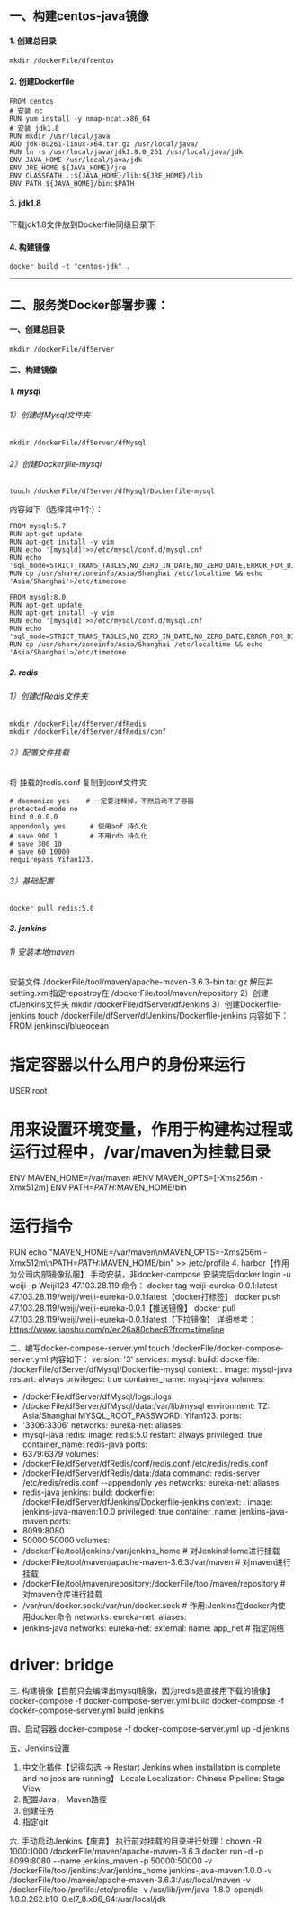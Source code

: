 ## 一、构建centos-java镜像
#### 1. 创建总目录
```
mkdir /dockerFile/dfcentos
```
#### 2. 创建Dockerfile
```
FROM centos
# 安装 nc
RUN yum install -y nmap-ncat.x86_64
# 安装 jdk1.8
RUN mkdir /usr/local/java
ADD jdk-8u261-linux-x64.tar.gz /usr/local/java/
RUN ln -s /usr/local/java/jdk1.8.0_261 /usr/local/java/jdk
ENV JAVA_HOME /usr/local/java/jdk
ENV JRE_HOME ${JAVA_HOME}/jre
ENV CLASSPATH .:${JAVA_HOME}/lib:${JRE_HOME}/lib
ENV PATH ${JAVA_HOME}/bin:$PATH
```
#### 3. jdk1.8
下载jdk1.8文件放到Dockerfile同级目录下
#### 4. 构建镜像
```
docker build -t "centos-jdk" .
```
***

## 二、服务类Docker部署步骤：
#### 一、创建总目录
```
mkdir /dockerFile/dfServer
```
#### 二、构建镜像
##### 1. mysql
###### 1）创建dfMysql文件夹
```
mkdir /dockerFile/dfServer/dfMysql
```
###### 2）创建Dockerfile-mysql
```
touch /dockerFile/dfServer/dfMysql/Dockerfile-mysql
```
内容如下（选择其中1个）：
```
FROM mysql:5.7
RUN apt-get update
RUN apt-get install -y vim
RUN echo '[mysqld]'>>/etc/mysql/conf.d/mysql.cnf
RUN echo 'sql_mode=STRICT_TRANS_TABLES,NO_ZERO_IN_DATE,NO_ZERO_DATE,ERROR_FOR_DIVISION_BY_ZERO,NO_AUTO_CREATE_USER,NO_ENGINE_SUBSTITUTION'>>/etc/mysql/conf.d/mysql.cnf
RUN cp /usr/share/zoneinfo/Asia/Shanghai /etc/localtime && echo 'Asia/Shanghai'>/etc/timezone

FROM mysql:8.0
RUN apt-get update
RUN apt-get install -y vim
RUN echo '[mysqld]'>>/etc/mysql/conf.d/mysql.cnf
RUN echo 'sql_mode=STRICT_TRANS_TABLES,NO_ZERO_IN_DATE,NO_ZERO_DATE,ERROR_FOR_DIVISION_BY_ZERO,NO_ENGINE_SUBSTITUTION'>>/etc/mysql/conf.d/mysql.cnf
RUN cp /usr/share/zoneinfo/Asia/Shanghai /etc/localtime && echo 'Asia/Shanghai'>/etc/timezone
```
##### 2. redis
###### 1）创建dfRedis文件夹
```
mkdir /dockerFile/dfServer/dfRedis
mkdir /dockerFile/dfServer/dfRedis/conf 
```
###### 2）配置文件挂载
将 挂载的redis.conf 复制到conf文件夹
```
# daemonize yes    # 一定要注释掉，不然启动不了容器
protected-mode no
bind 0.0.0.0
appendonly yes      # 使用aof 持久化
# save 900 1        # 不用rdb 持久化
# save 300 10
# save 60 10000
requirepass Yifan123.
```
###### 3）基础配置
```
docker pull redis:5.0
```
##### 3. jenkins
###### 1) 安装本地maven
安装文件 /dockerFile/tool/maven/apache-maven-3.6.3-bin.tar.gz
解压并setting.xml指定repostroy在
<localRepository>/dockerFile/tool/maven/repository</localRepository>
2）创建dfJenkins文件夹
mkdir /dockerFile/dfServer/dfJenkins
3）创建Dockerfile-jenkins
touch /dockerFile/dfServer/dfJenkins/Dockerfile-jenkins
内容如下：
FROM jenkinsci/blueocean
# 指定容器以什么用户的身份来运行
USER root
# 用来设置环境变量，作用于构建构过程或运行过程中，/var/maven为挂载目录
ENV MAVEN_HOME=/var/maven
#ENV MAVEN_OPTS=[-Xms256m -Xmx512m]
ENV PATH=$PATH:$MAVEN_HOME/bin
# 运行指令
RUN echo "MAVEN_HOME=/var/maven\nMAVEN_OPTS=-Xms256m -Xmx512m\nPATH=$PATH:$MAVEN_HOME/bin" >> /etc/profile
4. harbor【作用为公司内部镜像私服】
   手动安装，非docker-compose
   安装完后docker login -u weiji -p Weiji123 47.103.28.119
   命令：
   docker tag weiji-eureka-0.0.1:latest 47.103.28.119/weiji/weiji-eureka-0.0.1:latest【docker打标签】
   docker push 47.103.28.119/weiji/weiji-eureka-0.0.1【推送镜像】
   docker pull 47.103.28.119/weiji/weiji-eureka-0.0.1:latest【下拉镜像】
   详细参考：
   https://www.jianshu.com/p/ec26a80cbec6?from=timeline

二、编写docker-compose-server.yml
touch /dockerFile/docker-compose-server.yml
内容如下：
version: '3'
services:
mysql:
build:
dockerfile: /dockerFile/dfServer/dfMysql/Dockerfile-mysql
context: .
image: mysql-java
restart: always
privileged: true
container_name: mysql-java
volumes:
- /dockerFile/dfServer/dfMysql/logs:/logs
- /dockerFile/dfServer/dfMysql/data:/var/lib/mysql
environment:
TZ: Asia/Shanghai
MYSQL_ROOT_PASSWORD: Yifan123.
ports:
- '3306:3306'
networks:
eureka-net:
aliases:
- mysql-java
redis:
image: redis:5.0
restart: always
privileged: true
container_name: redis-java
ports:
- 6379:6379
volumes:
- /dockerFile/dfServer/dfRedis/conf/redis.conf:/etc/redis/redis.conf
- /dockerFile/dfServer/dfRedis/data:/data
command:
redis-server /etc/redis/redis.conf --appendonly yes
networks:
eureka-net:
aliases:
- redis-java
jenkins:
build:
dockerfile: /dockerFile/dfServer/dfJenkins/Dockerfile-jenkins
context: .
image: jenkins-java-maven:1.0.0
privileged: true
container_name: jenkins-java-maven
ports:
- 8099:8080
- 50000:50000
volumes:
- /dockerFile/tool/jenkins:/var/jenkins_home  # 对JenkinsHome进行挂载
- /dockerFile/tool/maven/apache-maven-3.6.3:/var/maven    # 对maven进行挂载
- /dockerFile/tool/maven/repository:/dockerFile/tool/maven/repository # 对maven仓库进行挂载
- /var/run/docker.sock:/var/run/docker.sock   # 作用:Jenkins在docker内使用docker命令
networks:
eureka-net:
aliases:
- jenkins-java
networks:
eureka-net:
external:
name: app_net # 指定网络
#     driver: bridge

三. 构建镜像【目前只会编译出mysql镜像，因为redis是直接用下载的镜像】
docker-compose -f docker-compose-server.yml build
docker-compose -f docker-compose-server.yml build jenkins

四、启动容器
docker-compose -f docker-compose-server.yml up -d jenkins

五、Jenkins设置
1. 中文化插件【记得勾选 -> Restart Jenkins when installation is complete and no jobs are running】
   Locale
   Localization: Chinese
   Pipeline: Stage View
2. 配置Java， Maven路径
3. 创建任务
4. 指定git



六. 手动启动Jenkins【废弃】
执行前对挂载的目录进行处理：chown -R 1000:1000 /dockerFile/maven/apache-maven-3.6.3
docker run -d -p 8099:8080 --name jenkins_maven -p 50000:50000 -v /dockerFile/tool/jenkins:/var/jenkins_home jenkins-java-maven:1.0.0
-v /dockerFile/tool/maven/apache-maven-3.6.3:/usr/local/maven
-v /dockerFile/tool/profile:/etc/profile
-v /usr/lib/jvm/java-1.8.0-openjdk-1.8.0.262.b10-0.el7_8.x86_64:/usr/local/jdk

